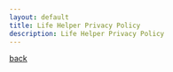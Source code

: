 ```yaml
---
layout: default
title: Life Helper Privacy Policy
description: Life Helper Privacy Policy
---
```


[back](./)